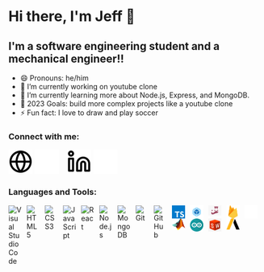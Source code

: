 <!-- ### Hi there 👋 -->

<!--
**salvantjeff/salvantjeff** is a ✨ _special_ ✨ repository because its `README.md` (this file) appears on your GitHub profile.

Here are some ideas to get you started:

- 👯 I’m looking to collaborate on ...
- ⚡ Fun fact: I enjoy drawing and playing soccer
-->

# Hi there, I'm Jeff 👋 

## I'm a software engineering student and a mechanical engineer!!

- 😄 Pronouns: he/him
- 🔭 I’m currently working on youtube clone
- 🌱 I’m currently learning more about Node.js, Express, and MongoDB.
- 🥅 2023 Goals: build more complex projects like a youtube clone 
- ⚡ Fun fact: I love to draw and play soccer

### Connect with me:

[![website](./img/globe-light.svg)](https://jeff-salvant.com/#gh-light-mode-only)
[![website](./img/globe-dark.svg)](https://jeff-salvant.com/#gh-dark-mode-only)
&nbsp;&nbsp;
[![website](./img/linkedin-light.svg)](https://www.linkedin.com/in/jeff-salvant/#gh-light-mode-only)
[![website](./img/linkedin-dark.svg)](https://www.linkedin.com/in/jeff-salvant/#gh-dark-mode-only)

### Languages and Tools:

<img align="left" alt="Visual Studio Code" width="26px" src="https://cdn.jsdelivr.net/gh/devicons/devicon/icons/vscode/vscode-original.svg" style="padding-right:10px;" />
<img align="left" alt="HTML5" width="26px" src="https://cdn.jsdelivr.net/gh/devicons/devicon/icons/html5/html5-original.svg" style="padding-right:10px;" />
<img align="left" alt="CSS3" width="26px" src="https://cdn.jsdelivr.net/gh/devicons/devicon/icons/css3/css3-original.svg" style="padding-right:10px;" />
<img align="left" alt="JavaScript" width="26px" src="https://cdn.jsdelivr.net/gh/devicons/devicon/icons/javascript/javascript-original.svg" style="padding-right:10px;" />
<img align="left" alt="React" width="26px" src="https://cdn.jsdelivr.net/gh/devicons/devicon/icons/react/react-original.svg" style="padding-right:10px;" />
<img align="left" alt="Node.js" width="26px" src="https://cdn.jsdelivr.net/gh/devicons/devicon/icons/nodejs/nodejs-original.svg" style="padding-right:10px;" />
<img align="left" alt="MongoDB" width="26px" src="https://cdn.jsdelivr.net/gh/devicons/devicon/icons/mongodb/mongodb-original.svg" style="padding-right:10px;" />
<img align="left" alt="Git" width="26px" src="https://cdn.jsdelivr.net/gh/devicons/devicon/icons/git/git-original.svg" style="padding-right:10px;" />
<img align="left" alt="GitHub" width="26px" src="https://user-images.githubusercontent.com/3369400/139447912-e0f43f33-6d9f-45f8-be46-2df5bbc91289.png" style="padding-right:10px;" />
<img align="left" alt="TypeScript" width="26px" src="./img/typescript-logo.png" style="padding-right:10px;" />
<img align="left" alt="Webpack" width="26px" src="./img/webpack-logo.png" style="padding-right:10px;" />
<img align="left" alt="Jest" width="26px" src="./img/jest-logo.png" style="padding-right:10px;" />
<img align="left" alt="Firebase" width="26px" src="./img/firebase.png" style="padding-right:10px;" />
<img align="left" alt="Terminal" width="26px" src="./img/terminal-dark.svg" />
<img align="left" alt="MATLAB" width="26px" src="./img/Matlab_Logo.png" style="padding-right:10px;" />
<img align="left" alt="Arduino" width="26px" src="./img/arduino-logo.png" style="padding-right:10px;" />
<img align="left" alt="SolidWorks" width="26px" src="./img/sw-logo.jpg" style="padding-right:10px;" />
<img align="left" alt="Ansys" width="26px" src="./img/ansys-logo.png" style="padding-right:10px;" />


<!--
light mode:
<img align="left" alt="Terminal" width="26px" src="./img/terminal-light.svg" />
<img align="left" alt="GitHub" width="26px" src="https://user-images.githubusercontent.com/3369400/139448065-39a229ba-4b06-434b-bc67-616e2ed80c8f.png" style="padding-right:10px;" />
-->
